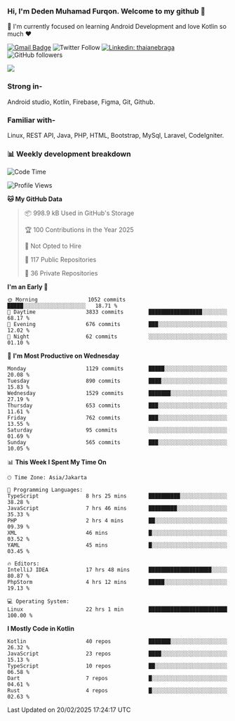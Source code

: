 ### Hi, I'm Deden Muhamad Furqon. Welcome to my github 👋

<!--
**furqoncreative/furqoncreative** is a ✨ _special_ ✨ repository because its `README.md` (this file) appears on your GitHub profile.

Here are some ideas to get you started:

- 🔭 I’m currently working on ...
- 👯 I’m looking to collaborate on ...
- 🤔 I’m looking for help with ...
- 💬 Ask me about ...
- 📫 How to reach me: ...
- 😄 Pronouns: ...
- ⚡ Fun fact: ...
-->

  🌱 I'm currently focused on learning Android Development and love Kotlin so much ❤ 

[![Gmail Badge](https://img.shields.io/badge/-furqoncreative24@gmail.com-c14438?style=flat-square&logo=Gmail&logoColor=white&link=mailto:furqoncreative24@gmail.com)](mailto:furqoncreative24@gmail.com)
![Twitter Follow](https://img.shields.io/twitter/follow/furqoncreative?label=Follow)
[![Linkedin: thaianebraga](https://img.shields.io/badge/-Deden_Muhamad_Furqon-blue?style=flat-square&logo=Linkedin&logoColor=white&link=https://www.linkedin.com/in/anmol-p-singh/)](https://www.linkedin.com/in/furqoncreative/)
![GitHub followers](https://img.shields.io/github/followers/furqoncreative?label=Follow&style=social)

<img src="https://github-readme-stats.sera5-dev.vercel.app/api?username=furqoncreative&hide=stars&show_icons=true&count_private=true&include_all_commits=true&title_color=#008080&icon_color=#008080&hide_border=true" width="">

### Strong in-

Android studio, Kotlin, Firebase, Figma, Git, Github.

### Familiar with-
Linux, REST API, Java, PHP, HTML, Bootstrap, MySql, Laravel, CodeIgniter.

### 📊 Weekly development breakdown

<!--START_SECTION:waka-->
![Code Time](http://img.shields.io/badge/Code%20Time-2%2C811%20hrs%201%20min-blue)

![Profile Views](http://img.shields.io/badge/Profile%20Views-0-blue)

**🐱 My GitHub Data** 

> 📦 998.9 kB Used in GitHub's Storage 
 > 
> 🏆 100 Contributions in the Year 2025
 > 
> 🚫 Not Opted to Hire
 > 
> 📜 117 Public Repositories 
 > 
> 🔑 36 Private Repositories 
 > 
**I'm an Early 🐤** 

```text
🌞 Morning                1052 commits        █████░░░░░░░░░░░░░░░░░░░░   18.71 % 
🌆 Daytime                3833 commits        █████████████████░░░░░░░░   68.17 % 
🌃 Evening                676 commits         ███░░░░░░░░░░░░░░░░░░░░░░   12.02 % 
🌙 Night                  62 commits          ░░░░░░░░░░░░░░░░░░░░░░░░░   01.10 % 
```
📅 **I'm Most Productive on Wednesday** 

```text
Monday                   1129 commits        █████░░░░░░░░░░░░░░░░░░░░   20.08 % 
Tuesday                  890 commits         ████░░░░░░░░░░░░░░░░░░░░░   15.83 % 
Wednesday                1529 commits        ███████░░░░░░░░░░░░░░░░░░   27.19 % 
Thursday                 653 commits         ███░░░░░░░░░░░░░░░░░░░░░░   11.61 % 
Friday                   762 commits         ███░░░░░░░░░░░░░░░░░░░░░░   13.55 % 
Saturday                 95 commits          ░░░░░░░░░░░░░░░░░░░░░░░░░   01.69 % 
Sunday                   565 commits         ███░░░░░░░░░░░░░░░░░░░░░░   10.05 % 
```


📊 **This Week I Spent My Time On** 

```text
🕑︎ Time Zone: Asia/Jakarta

💬 Programming Languages: 
TypeScript               8 hrs 25 mins       ██████████░░░░░░░░░░░░░░░   38.28 % 
JavaScript               7 hrs 46 mins       █████████░░░░░░░░░░░░░░░░   35.33 % 
PHP                      2 hrs 4 mins        ██░░░░░░░░░░░░░░░░░░░░░░░   09.39 % 
XML                      46 mins             █░░░░░░░░░░░░░░░░░░░░░░░░   03.52 % 
YAML                     45 mins             █░░░░░░░░░░░░░░░░░░░░░░░░   03.45 % 

🔥 Editors: 
IntelliJ IDEA            17 hrs 48 mins      ████████████████████░░░░░   80.87 % 
PhpStorm                 4 hrs 12 mins       █████░░░░░░░░░░░░░░░░░░░░   19.13 % 

💻 Operating System: 
Linux                    22 hrs 1 min        █████████████████████████   100.00 % 
```

**I Mostly Code in Kotlin** 

```text
Kotlin                   40 repos            ███████░░░░░░░░░░░░░░░░░░   26.32 % 
JavaScript               23 repos            ████░░░░░░░░░░░░░░░░░░░░░   15.13 % 
TypeScript               10 repos            ██░░░░░░░░░░░░░░░░░░░░░░░   06.58 % 
Dart                     7 repos             █░░░░░░░░░░░░░░░░░░░░░░░░   04.61 % 
Rust                     4 repos             █░░░░░░░░░░░░░░░░░░░░░░░░   02.63 % 
```




 Last Updated on 20/02/2025 17:24:17 UTC
<!--END_SECTION:waka-->
